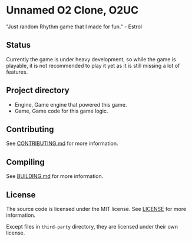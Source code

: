 # Unnamed O2 Clone, O2UC
"Just random Rhythm game that I made for fun."
\- Estrol

## Status
Currently the game is under heavy development, so while the game is playable, it is not recommended to play it yet as it is still missing a lot of features.

## Project directory
- Engine, Game engine that powered this game.
- Game, Game code for this game logic.

## Contributing
See [CONTRIBUTING.md](CONTRIBUTING.md) for more information.

## Compiling
See [BUILDING.md](BUILDING.md) for more information.

## License
The source code is licensed under the MIT license. See [LICENSE](LICENSE) for more information.

Except files in `third-party` directory, they are licensed under their own license.